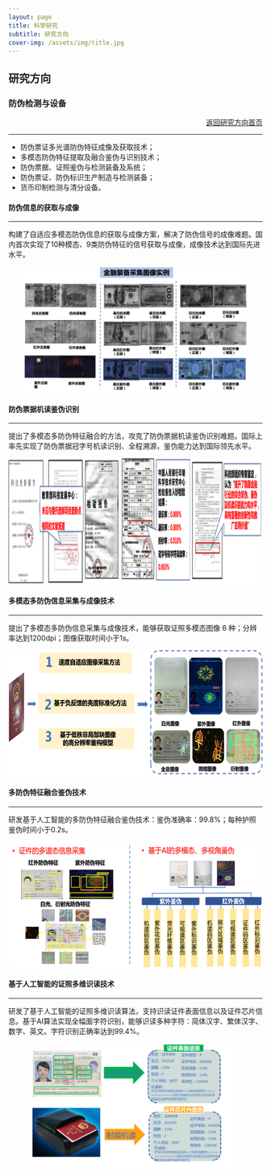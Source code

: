 ```yaml
---
layout: page
title: 科学研究
subtitle: 研究方向
cover-img: /assets/img/title.jpg
---
```

<!--
 * @Author: Conghao Wong
 * @Date: 2023-03-08 19:13:03
 * @LastEditors: Conghao Wong
 * @LastEditTime: 2023-03-14 09:29:05
 * @Description: file content
 * @Github: https://cocoon2wong.github.io
 * Copyright 2023 Conghao Wong, All Rights Reserved.
-->

<link rel="stylesheet" type="text/css" href="/assets/css/user.css">

## 研究方向

<div class="t_grid_back">
    <div>
        <h3>防伪检测与设备</h3>
    </div>
    <div align="right">
        <a class="btn btn-info btn-lg get-started-btn btn_dark" href="/researchs/researchs_index">返回研究方向首页</a>
    </div>
</div>

---

- 防伪票证多光谱防伪特征成像及获取技术；
- 多模态防伪特征提取及融合鉴伪与识别技术；
- 防伪票据、证照鉴伪与检测装备及系统；
- 防伪票证、防伪标识生产制造与检测装备；
- 货币印制检测与清分设备。

#### 防伪信息的获取与成像
---

构建了自适应多模态防伪信息的获取与成像方案，解决了防伪信号的成像难题。国内首次实现了10种模态、9类防伪特征的信号获取与成像，成像技术达到国际先进水平。
 
<div style="text-align: center;">
    <img style="height: 250px;" src="/assets/img/researchs/2/image001.png">
</div> 

#### 防伪票据机读鉴伪识别
---

提出了多模态多防伪特征融合的方法，攻克了防伪票据机读鉴伪识别难题。国际上率先实现了防伪票据冠字号机读识别、全程溯源，鉴伪能力达到国际领先水平。

<div style="text-align: center;">
    <img style="height: 250px;" src="/assets/img/researchs/2/image002.png">
</div> 

#### 多模态多防伪信息采集与成像技术
---

提出了多模态多防伪信息采集与成像技术，能够获取证照多模态图像 6 种；分辨率达到1200dpi；图像获取时间小于1s。

<div style="text-align: center;">
    <img style="height: 250px;" src="/assets/img/researchs/2/image003.png">
</div> 
 
#### 多防伪特征融合鉴伪技术
---

研发基于人工智能的多防伪特征融合鉴伪技术：鉴伪准确率：99.8%；每种护照鉴伪时间小于0.2s。

<div style="text-align: center;">
    <img style="height: 250px;" src="/assets/img/researchs/2/image004.png">
</div> 
 

#### 基于人工智能的证照多维识读技术
---

研发了基于人工智能的证照多维识读算法，支持识读证件表面信息以及证件芯片信息。基于AI算法实现全幅面字符识别，能够识读多种字符：简体汉字、繁体汉字、数字、英文。字符识别正确率达到99.4%。
 
<div style="text-align: center;">
    <img style="height: 250px;" src="/assets/img/researchs/2/image005.png">
</div> 

